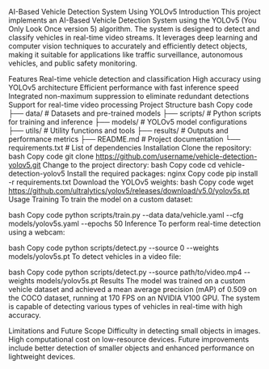 AI-Based Vehicle Detection System Using YOLOv5
Introduction
This project implements an AI-Based Vehicle Detection System using the YOLOv5 (You Only Look Once version 5) algorithm. The system is designed to detect and classify vehicles in real-time video streams. It leverages deep learning and computer vision techniques to accurately and efficiently detect objects, making it suitable for applications like traffic surveillance, autonomous vehicles, and public safety monitoring.

Features
Real-time vehicle detection and classification
High accuracy using YOLOv5 architecture
Efficient performance with fast inference speed
Integrated non-maximum suppression to eliminate redundant detections
Support for real-time video processing
Project Structure
bash
Copy code
├── data/                   # Datasets and pre-trained models
├── scripts/                # Python scripts for training and inference
├── models/                 # YOLOv5 model configurations
├── utils/                  # Utility functions and tools
├── results/                # Outputs and performance metrics
├── README.md               # Project documentation
└── requirements.txt        # List of dependencies
Installation
Clone the repository:
bash
Copy code
git clone https://github.com/username/vehicle-detection-yolov5.git
Change to the project directory:
bash
Copy code
cd vehicle-detection-yolov5
Install the required packages:
nginx
Copy code
pip install -r requirements.txt
Download the YOLOv5 weights:
bash
Copy code
wget https://github.com/ultralytics/yolov5/releases/download/v5.0/yolov5s.pt
Usage
Training
To train the model on a custom dataset:

bash
Copy code
python scripts/train.py --data data/vehicle.yaml --cfg models/yolov5s.yaml --epochs 50
Inference
To perform real-time detection using a webcam:

bash
Copy code
python scripts/detect.py --source 0 --weights models/yolov5s.pt
To detect vehicles in a video file:

bash
Copy code
python scripts/detect.py --source path/to/video.mp4 --weights models/yolov5s.pt
Results
The model was trained on a custom vehicle dataset and achieved a mean average precision (mAP) of 0.509 on the COCO dataset, running at 170 FPS on an NVIDIA V100 GPU. The system is capable of detecting various types of vehicles in real-time with high accuracy.

Limitations and Future Scope
Difficulty in detecting small objects in images.
High computational cost on low-resource devices.
Future improvements include better detection of smaller objects and enhanced performance on lightweight devices.
